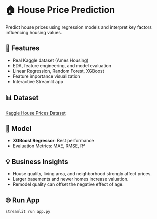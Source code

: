 # 🏠 House Price Prediction

Predict house prices using regression models and interpret key factors influencing housing values.

## 🚀 Features
- Real Kaggle dataset (Ames Housing)
- EDA, feature engineering, and model evaluation
- Linear Regression, Random Forest, XGBoost
- Feature importance visualization
- Interactive Streamlit app

## 📊 Dataset
[Kaggle House Prices Dataset](https://www.kaggle.com/c/house-prices-advanced-regression-techniques/data)

## 🧠 Model
- **XGBoost Regressor**: Best performance  
- Evaluation Metrics: MAE, RMSE, R²

## 💡 Business Insights
- House quality, living area, and neighborhood strongly affect prices.  
- Larger basements and newer homes increase valuation.  
- Remodel quality can offset the negative effect of age.

## 🌐 Run App
```bash
streamlit run app.py